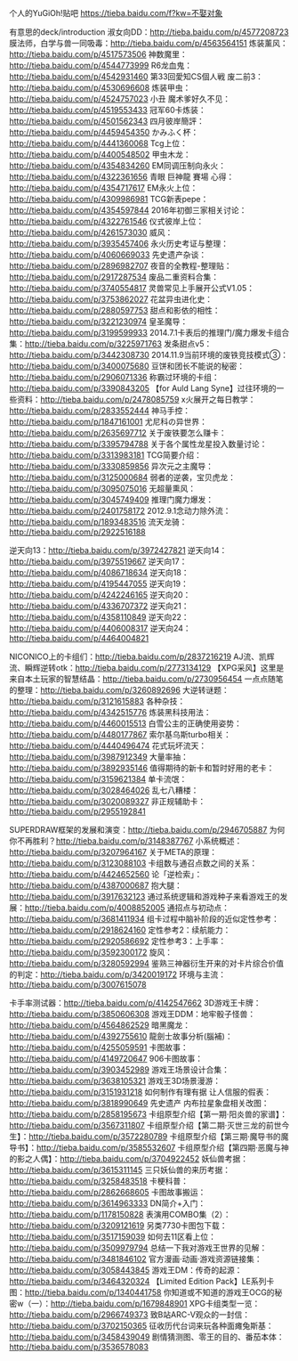 
个人的YuGiOh!贴吧
https://tieba.baidu.com/f?kw=不娶对象

有意思的deck/introduction
淑女向DD：http://tieba.baidu.com/p/4577208723
膜法师，白学与兽一同吸毒：http://tieba.baidu.com/p/4563564151
炼装薰风：http://tieba.baidu.com/p/4517573506
神数魔里：http://tieba.baidu.com/p/4544773999
R6龙血鬼：http://tieba.baidu.com/p/4542931460
第33回愛知CS個人戦 废二前3：http://tieba.baidu.com/p/4530696608
炼装甲虫：http://tieba.baidu.com/p/4524757023
小丑 魔术爹好久不见：http://tieba.baidu.com/p/4519553433
冠军60卡炼装：http://tieba.baidu.com/p/4501562343
四月彼岸簡評：http://tieba.baidu.com/p/4459454350
かみふく杯：http://tieba.baidu.com/p/4441360068
Tcg上位：http://tieba.baidu.com/p/4400548502
甲虫木龙：http://tieba.baidu.com/p/4354834260
EM同调压制向永火：http://tieba.baidu.com/p/4322361656
青眼 巨神龍 賽場 心得：http://tieba.baidu.com/p/4354717617
EM永火上位：http://tieba.baidu.com/p/4309986981
TCG新表pepe：http://tieba.baidu.com/p/4354597844
2016年初御三家相关讨论：http://tieba.baidu.com/p/4322761546
仪式彼岸上位：http://tieba.baidu.com/p/4261573030
威风：http://tieba.baidu.com/p/3935457406
永火历史考证与整理：http://tieba.baidu.com/p/4060669033
先史遗产杂谈：http://tieba.baidu.com/p/2896982707
夜音的全教程-整理贴：http://tieba.baidu.com/p/2917287534
废品二重资料合集：http://tieba.baidu.com/p/3740554817
灵兽常见上手展开公式V1.05：http://tieba.baidu.com/p/3753862027
花盆异虫进化史：http://tieba.baidu.com/p/2880597753
甜点和影依的相性：http://tieba.baidu.com/p/3221230974
皇圣魔导：http://tieba.baidu.com/p/3199599933
2014.7.1卡表后的推理门/魔力爆发卡组合集：http://tieba.baidu.com/p/3225971763
发条甜点v5：http://tieba.baidu.com/p/3442308730
2014.11.9当前环境的废铁竞技模式③：http://tieba.baidu.com/p/3400075680
豆饼和团长不能说的秘密：http://tieba.baidu.com/p/2906071336
称霸过环境的卡组：http://tieba.baidu.com/p/3390843205
【for Auld Lang Syne】过往环境的一些资料：http://tieba.baidu.com/p/2478085759
x火展开之每日教学：http://tieba.baidu.com/p/2833552444
神马手控：http://tieba.baidu.com/p/1847161001
尤尼科の异世界：http://tieba.baidu.com/p/2635697712
关于废铁要怎么赚卡：http://tieba.baidu.com/p/3395794788
关于各个属性龙星投入数量讨论：http://tieba.baidu.com/p/3313983181
TCG简要介绍：http://tieba.baidu.com/p/3330859856
异次元之主魔导：http://tieba.baidu.com/p/3125000684
弱者的逆袭，宝贝虎龙：http://tieba.baidu.com/p/3095075016
无超量熏风：http://tieba.baidu.com/p/3045749409
推理门魔力爆发：http://tieba.baidu.com/p/2401758172
2012.9.1念动力除外流：http://tieba.baidu.com/p/1893483516
流天龙骑：http://tieba.baidu.com/p/2922516188

逆天向13：http://tieba.baidu.com/p/3972427821
逆天向14：http://tieba.baidu.com/p/3975519667
逆天向17：http://tieba.baidu.com/p/4086718634
逆天向18：http://tieba.baidu.com/p/4195447055
逆天向19：http://tieba.baidu.com/p/4242246165
逆天向20：http://tieba.baidu.com/p/4336707372
逆天向21：http://tieba.baidu.com/p/4358110849
逆天向22：http://tieba.baidu.com/p/4406008317
逆天向24：http://tieba.baidu.com/p/4464004821

NICONICO上的卡组们：http://tieba.baidu.com/p/2837216219
AJ流、凯辉流、瞬辉逆转otk：http://tieba.baidu.com/p/2773134129
【XPG采风】这里是来自本土玩家的智慧结晶：http://tieba.baidu.com/p/2730956454
一点点随笔的整理：http://tieba.baidu.com/p/3260892696
大逆转谜题：http://tieba.baidu.com/p/3121615883
各种杂技：http://tieba.baidu.com/p/4342515776
炼装黑科技用法：http://tieba.baidu.com/p/4460015513
白雪公主的正确使用姿势：http://tieba.baidu.com/p/4480177867
索尔基乌斯turbo相关：http://tieba.baidu.com/p/4440496474
花式玩坏流天：http://tieba.baidu.com/p/3987912349
大量率抽：http://tieba.baidu.com/p/3892935146
值得期待的新卡和暂时好用的老卡：http://tieba.baidu.com/p/3159621384
单卡流氓：http://tieba.baidu.com/p/3028464026
乱七八糟楼：http://tieba.baidu.com/p/3020089327
非正规辅助卡：http://tieba.baidu.com/p/2955192841

SUPERDRAW框架的发展和演变：http://tieba.baidu.com/p/2946705887
为何你不再胜利？http://tieba.baidu.com/p/3148387767
小系统概述：http://tieba.baidu.com/p/3207964167
关于META的原理：http://tieba.baidu.com/p/3123088103
卡组数与通召点数之间的关系：http://tieba.baidu.com/p/4424652560
论「逆检索」：http://tieba.baidu.com/p/4387000687
抱大腿：http://tieba.baidu.com/p/3917632123
通过系统逻辑和游戏种子来看游戏王的发展：http://tieba.baidu.com/p/4008852005
通招点与初动点：http://tieba.baidu.com/p/3681411934
组卡过程中脑补阶段的近似定性参考：http://tieba.baidu.com/p/2918624160
定性参考2：续航能力：http://tieba.baidu.com/p/2920586692
定性参考3：上手率：http://tieba.baidu.com/p/3592300172
旋风：http://tieba.baidu.com/p/3280592994
鉴熟三神器衍生开来的对卡片综合价值的判定：http://tieba.baidu.com/p/3420019172
环境与主流：http://tieba.baidu.com/p/3007615078

卡手率测试器：http://tieba.baidu.com/p/4142547662
3D游戏王卡牌：http://tieba.baidu.com/p/3850606308
游戏王DDM：地牢骰子怪兽：http://tieba.baidu.com/p/4564862529
暗黑魔龙：http://tieba.baidu.com/p/4392755610
龍劍士故事分析(腦補)：http://tieba.baidu.com/p/4255059591
卡图故事：http://tieba.baidu.com/p/4149720647
906卡图故事：http://tieba.baidu.com/p/3903452989
游戏王场景设计合集：http://tieba.baidu.com/p/3638105321
游戏王3D场景漫游：http://tieba.baidu.com/p/3151931218
如何制作有理有据 让人信服的假表：http://tieba.baidu.com/p/3818990649
先史遗产 内布拉星象盘相关改图：http://tieba.baidu.com/p/2858195673
卡组原型介绍【第一期·阳炎兽的家谱】：http://tieba.baidu.com/p/3567311807
卡组原型介绍【第二期·灭世三龙的前世今生】：http://tieba.baidu.com/p/3572280789
卡组原型介绍【第三期·魔导书的魔导书】：http://tieba.baidu.com/p/3585532607
卡组原型介绍【第四期·恶魔与神的影之人偶】：http://tieba.baidu.com/p/3704922452
妖仙兽考据：http://tieba.baidu.com/p/3615311145
三只妖仙兽的来历考据：http://tieba.baidu.com/p/3258483518
卡梗科普：http://tieba.baidu.com/p/2862668605
卡图故事搬运：http://tieba.baidu.com/p/3614963333
DN简介+入门：http://tieba.baidu.com/p/1178150828
表演用COMBO集（2）：http://tieba.baidu.com/p/3209121619
另类7730卡图包下载：http://tieba.baidu.com/p/3517159039
如何去11区看上位：http://tieba.baidu.com/p/3509979794
总结一下我对游戏王世界的见解：http://tieba.baidu.com/p/3481846102
官方漫画·动画·游戏资源链接集：http://tieba.baidu.com/p/3058443845
游戏王DM：传奇的起源：http://tieba.baidu.com/p/3464320324
【Limited Edition Pack】LE系列卡图：http://tieba.baidu.com/p/1340441758
你知道或不知道的游戏王OCG的秘密w（一）：http://tieba.baidu.com/p/1679848901
XPG卡组类型一览：http://tieba.baidu.com/p/2966749373
致B站ARC-V观众的一封信：http://tieba.baidu.com/p/3702150365
征收历代台词来玩各种面瘫兔斯基：http://tieba.baidu.com/p/3458439049
剧情猜测图、零王的目的、番茄本体：http://tieba.baidu.com/p/3536578083



